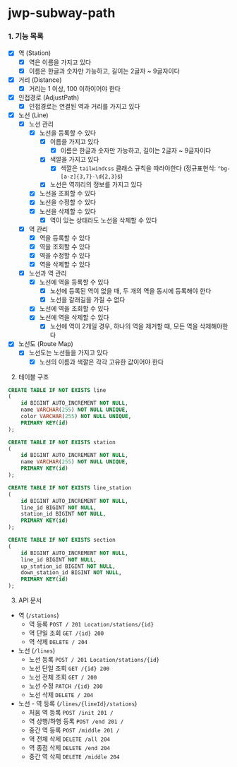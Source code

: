 # jwp-subway-path

### 1. 기능 목록

- [x] 역 (Station)
  - [x] 역은 이름을 가지고 있다
  - [x] 이름은 한글과 숫자만 가능하고, 길이는 2글자 ~ 9글자이다
- [x] 거리 (Distance)
  - [x] 거리는 1 이상, 100 이하이어야 한다
- [x] 인접경로 (AdjustPath)
  - [x] 인접경로는 연결된 역과 거리를 가지고 있다
- [x] 노선 (Line)
  - [x] 노선 관리
    - [x] 노선을 등록할 수 있다
      - [x] 이름을 가지고 있다
        - [x] 이름은 한글과 숫자만 가능하고, 길이는 2글자 ~ 9글자이다
      - [x] 색깔을 가지고 있다
        - [x] 색깔은 `tailwindcss` 클래스 규칙을 따라야한다 (정규표현식: `^bg-[a-z]{3,7}-\d{2,3}$`)
      - [x] 노선은 역끼리의 정보를 가지고 있다
    - [x] 노선을 조회할 수 있다
    - [x] 노선을 수정할 수 있다
    - [x] 노선을 삭제할 수 있다
      - [x] 역이 있는 상태라도 노선을 삭제할 수 있다
  - [x] 역 관리
    - [x] 역을 등록할 수 있다
    - [x] 역을 조회할 수 있다
    - [x] 역을 수정할 수 있다
    - [x] 역을 삭제할 수 있다
  - [x] 노선과 역 관리
    - [x] 노선에 역을 등록할 수 있다
      - [x] 노선에 등록된 역이 없을 때, 두 개의 역을 동시에 등록해야 한다
      - [x] 노선을 갈래길을 가질 수 없다
    - [x] 노선에 역을 조회할 수 있다
    - [x] 노선에 역을 삭제할 수 있다
      - [x] 노선에 역이 2개일 경우, 하나의 역을 제거할 때, 모든 역을 삭제해야한다 
- [x] 노선도 (Route Map)
  - [x] 노선도는 노선들을 가지고 있다
    - [x] 노선의 이름과 색깔은 각각 고유한 값이어야 한다

2. 테이블 구조

```sql
CREATE TABLE IF NOT EXISTS line
(
    id BIGINT AUTO_INCREMENT NOT NULL,
    name VARCHAR(255) NOT NULL UNIQUE,
    color VARCHAR(255) NOT NULL UNIQUE,
    PRIMARY KEY(id)
);

CREATE TABLE IF NOT EXISTS station
(
    id BIGINT AUTO_INCREMENT NOT NULL,
    name VARCHAR(255) NOT NULL UNIQUE,
    PRIMARY KEY(id)
);

CREATE TABLE IF NOT EXISTS line_station
(
    id BIGINT AUTO_INCREMENT NOT NULL,
    line_id BIGINT NOT NULL,
    station_id BIGINT NOT NULL,
    PRIMARY KEY(id)
);

CREATE TABLE IF NOT EXISTS section
(
    id BIGINT AUTO_INCREMENT NOT NULL,
    line_id BIGINT NOT NULL,
    up_station_id BIGINT NOT NULL,
    down_station_id BIGINT NOT NULL,
    PRIMARY KEY(id)
);
```

3. API 문서
- 역 (`/stations`)
  - 역 등록 `POST / 201 Location/stations/{id}`
  - 역 단일 조회 `GET /{id} 200`
  - 역 삭제 `DELETE / 204`
- 노선 (`/lines`)
  - 노선 등록 `POST / 201 Location/stations/{id}`
  - 노선 단일 조회 `GET /{id} 200`
  - 노선 전체 조회 `GET / 200`
  - 노선 수정 `PATCH /{id} 200`
  - 노선 삭제 `DELETE / 204`
- 노선 - 역 등록 (`/lines/{lineId}/stations`)
  - 처음 역 등록 `POST /init 201 /`
  - 역 상행/하행 등록 `POST /end 201 /`
  - 중간 역 등록 `POST /middle 201 /`
  - 역 전체 삭제 `DELETE /all 204`
  - 역 종점 삭제 `DELETE /end 204`
  - 중간 역 삭제 `DELETE /middle 204`
